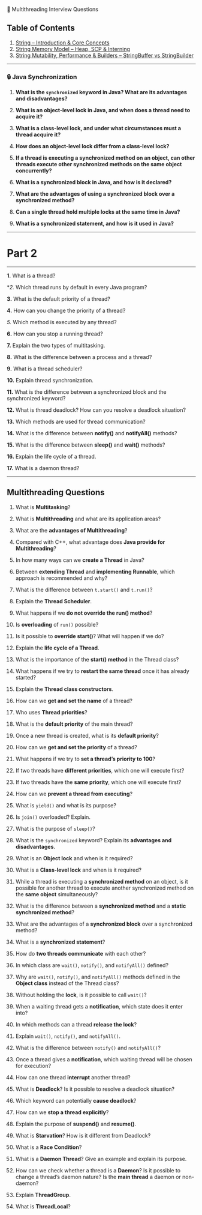 📘 Multithreading Interview Questions

## Table of Contents

1. [String – Introduction & Core Concepts](https://github.com/Rajeev-singh-git/Java_Interview_Question/blob/main/Readme/String/Concept/01_String_Intro_Immutability.md)
2. [String Memory Model – Heap, SCP & Interning](https://github.com/Rajeev-singh-git/Java_Interview_Question/blob/main/Readme/String/Concept/02_String_Memory_Model.md)
3. [String Mutability, Performance & Builders – StringBuffer vs StringBuilder](https://github.com/Rajeev-singh-git/Java_Interview_Question/blob/main/Readme/String/Concept/03_String_Constructors_Builders.md)

---

### 🔒 Java Synchronization

1. **What is the `synchronized` keyword in Java? What are its advantages and disadvantages?**

2. **What is an object-level lock in Java, and when does a thread need to acquire it?**

3. **What is a class-level lock, and under what circumstances must a thread acquire it?**

4. **How does an object-level lock differ from a class-level lock?**

5. **If a thread is executing a synchronized method on an object, can other threads execute other synchronized methods on the same object concurrently?**

6. **What is a synchronized block in Java, and how is it declared?**

7. **What are the advantages of using a synchronized block over a synchronized method?**

8. **Can a single thread hold multiple locks at the same time in Java?**

9. **What is a synchronized statement, and how is it used in Java?**

---

# Part 2

---

**1.** What is a thread?

**2.* Which thread runs by default in every Java program?  

**3.** What is the default priority of a thread?

**4.** How can you change the priority of a thread?

*5.* Which method is executed by any thread?  

**6.** How can you stop a running thread?

**7.** Explain the two types of multitasking.

**8.** What is the difference between a process and a thread?

**9.** What is a thread scheduler?

**10.** Explain thread synchronization.

**11.** What is the difference between a synchronized block and the synchronized keyword?

**12.** What is thread deadlock? How can you resolve a deadlock situation?

**13.** Which methods are used for thread communication?

**14.** What is the difference between **notify()** and **notifyAll()** methods?

**15.** What is the difference between **sleep()** and **wait()** methods?

**16.** Explain the life cycle of a thread.

**17.** What is a daemon thread?



---

## Multithreading Questions

1. What is **Multitasking**?

2. What is **Multithreading** and what are its application areas?

3. What are the **advantages of Multithreading**?

4. Compared with C++, what advantage does **Java provide for Multithreading**?

5. In how many ways can we **create a Thread** in Java?

6. Between **extending Thread** and **implementing Runnable**, which approach is recommended and why?

7. What is the difference between `t.start()` and `t.run()`?

8. Explain the **Thread Scheduler**.

9. What happens if we **do not override the run() method**?

10. Is **overloading** of `run()` possible?

11. Is it possible to **override start()**? What will happen if we do?

12. Explain the **life cycle of a Thread**.

13. What is the importance of the **start() method** in the Thread class?

14. What happens if we try to **restart the same thread** once it has already started?

15. Explain the **Thread class constructors**.

16. How can we **get and set the name** of a thread?

17. Who uses **Thread priorities**?

18. What is the **default priority** of the main thread?

19. Once a new thread is created, what is its **default priority**?

20. How can we **get and set the priority** of a thread?

21. What happens if we try to **set a thread’s priority to 100**?

22. If two threads have **different priorities**, which one will execute first?

23. If two threads have the **same priority**, which one will execute first?

24. How can we **prevent a thread from executing**?

25. What is `yield()` and what is its purpose?

26. Is `join()` overloaded? Explain.

27. What is the purpose of `sleep()`?

28. What is the `synchronized` keyword? Explain its **advantages and disadvantages**.

29. What is an **Object lock** and when is it required?

30. What is a **Class-level lock** and when is it required?

31. While a thread is executing a **synchronized method** on an object, is it possible for another thread to execute another synchronized method on the **same object** simultaneously?

32. What is the difference between a **synchronized method** and a **static synchronized method**?

33. What are the advantages of a **synchronized block** over a synchronized method?

34. What is a **synchronized statement**?

35. How do **two threads communicate** with each other?

36. In which class are `wait()`, `notify()`, and `notifyAll()` defined?

37. Why are `wait()`, `notify()`, and `notifyAll()` methods defined in the **Object class** instead of the Thread class?

38. Without holding the **lock**, is it possible to call `wait()`?

39. When a waiting thread gets a **notification**, which state does it enter into?

40. In which methods can a thread **release the lock**?

41. Explain `wait()`, `notify()`, and `notifyAll()`.

42. What is the difference between `notify()` and `notifyAll()`?

43. Once a thread gives a **notification**, which waiting thread will be chosen for execution?

44. How can one thread **interrupt** another thread?

45. What is **Deadlock**? Is it possible to resolve a deadlock situation?

46. Which keyword can potentially **cause deadlock**?

47. How can we **stop a thread explicitly**?

48. Explain the purpose of **suspend()** and **resume()**.

49. What is **Starvation**? How is it different from Deadlock?

50. What is a **Race Condition**?

51. What is a **Daemon Thread**? Give an example and explain its purpose.

52. How can we check whether a thread is a **Daemon**? Is it possible to change a thread’s daemon nature? Is the **main thread** a daemon or non-daemon?

53. Explain **ThreadGroup**.

54. What is **ThreadLocal**?
